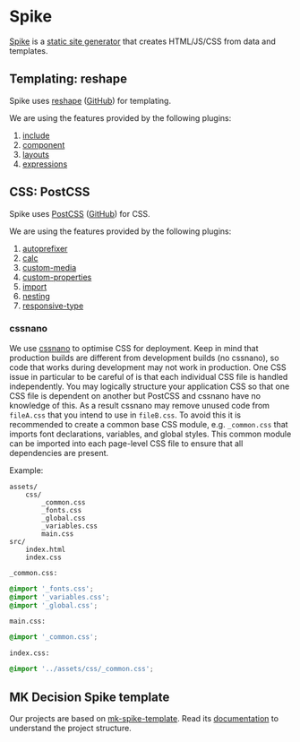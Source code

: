 # Spike

[Spike](https://www.spike.cf/) is a [static site generator](https://www.sitepoint.com/7-reasons-use-static-site-generator/) that creates HTML/JS/CSS from data and templates.

## Templating: reshape

Spike uses [reshape](https://reshape.ml/) ([GitHub](https://github.com/reshape/reshape)) for templating.

We are using the features provided by the following plugins:

1. [include](https://github.com/reshape/include)
1. [component](https://github.com/mkdecisiondev/reshape-component)
1. [layouts](https://github.com/reshape/layouts)
1. [expressions](https://github.com/reshape/expressions)

## CSS: PostCSS

Spike uses [PostCSS](http://postcss.org/) ([GitHub](https://github.com/postcss/postcss)) for CSS.

We are using the features provided by the following plugins:

1. [autoprefixer](https://github.com/postcss/autoprefixer)
1. [calc](https://github.com/postcss/postcss-calc)
1. [custom-media](https://github.com/postcss/postcss-custom-media)
1. [custom-properties](https://github.com/postcss/postcss-custom-properties)
1. [import](https://github.com/postcss/postcss-import)
1. [nesting](https://github.com/jonathantneal/postcss-nesting)
1. [responsive-type](https://github.com/seaneking/postcss-responsive-type)

### cssnano

We use [cssnano](http://cssnano.co/optimisations/) to optimise CSS for deployment. Keep in mind that production builds are different from development builds (no cssnano), so code that works during development may not work in production. One CSS issue in particular to be careful of is that each individual CSS file is handled independently. You may logically structure your application CSS so that one CSS file is dependent on another but PostCSS and cssnano have no knowledge of this. As a result cssnano may remove unused code from `fileA.css` that you intend to use in `fileB.css`. To avoid this it is recommended to create a common base CSS module, e.g. `_common.css` that imports font declarations, variables, and global styles. This common module can be imported into each page-level CSS file to ensure that all dependencies are present.

Example:
```
assets/
	css/
		_common.css
		_fonts.css
		_global.css
		_variables.css
		main.css
src/
	index.html
	index.css
```

`_common.css:`

```css
@import '_fonts.css';
@import '_variables.css';
@import '_global.css';
```

`main.css:`

```css
@import '_common.css';
```

`index.css:`

```css
@import '../assets/css/_common.css';
```

## MK Decision Spike template

Our projects are based on [mk-spike-template](https://github.com/mkdecisiondev/mk-spike-template). Read its [documentation](https://github.com/mkdecisiondev/mk-spike-template#readme) to understand the project structure.

